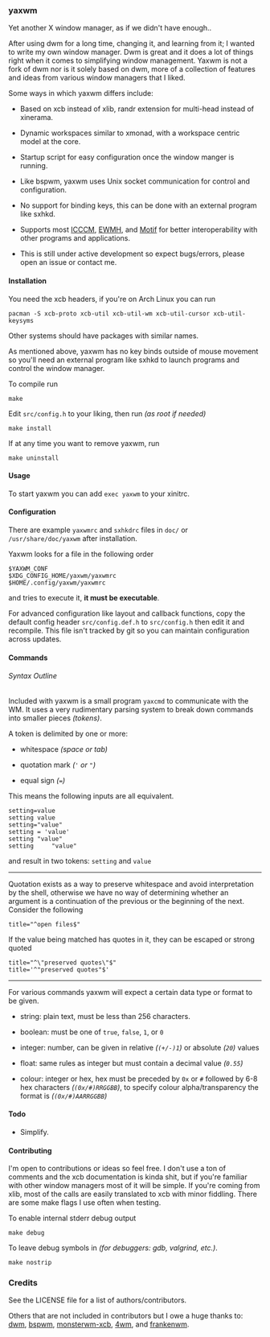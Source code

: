 ### yaxwm

Yet another X window manager, as if we didn't have enough..


After using dwm for a long time, changing it, and learning from it; I wanted
to write my own window manager. Dwm is great and it does a lot of things right
when it comes to simplifying window management. Yaxwm is not a fork of dwm nor
is it solely based on dwm, more of a collection of features and ideas from
various window managers that I liked.

Some ways in which yaxwm differs include:

- Based on xcb instead of xlib, randr extension for multi-head instead of xinerama.

- Dynamic workspaces similar to xmonad, with a workspace centric model at the core.

- Startup script for easy configuration once the window manger is running.

- Like bspwm, yaxwm uses Unix socket communication for control and configuration.

- No support for binding keys, this can be done with an external program like sxhkd.

- Supports most
[ICCCM](https://www.x.org/releases/X11R7.6/doc/xorg-docs/specs/ICCCM/icccm.html#client_to_window_manager_communication),
[EWMH](https://specifications.freedesktop.org/wm-spec/wm-spec-latest.html), and
[Motif](http://www.ist.co.uk/motif/books/vol6A/ch-20.fm.html#963509) for better
interoperability with other programs and applications.

- This is still under active development so expect bugs/errors, please open an issue or contact me.


#### Installation

You need the xcb headers, if you're on Arch Linux you can run

```
pacman -S xcb-proto xcb-util xcb-util-wm xcb-util-cursor xcb-util-keysyms
```
Other systems should have packages with similar names.

As mentioned above, yaxwm has no key binds outside of mouse movement so
you'll need an external program like sxhkd to launch programs and control
the window manager.


To compile run
```
make
```

Edit `src/config.h` to your liking, then run *(as root if needed)*
```
make install
```

If at any time you want to remove yaxwm, run
```
make uninstall
```


#### Usage

To start yaxwm you can add `exec yaxwm` to your xinitrc.


#### Configuration

There are example `yaxwmrc` and `sxhkdrc` files in `doc/` or `/usr/share/doc/yaxwm` after
installation.

Yaxwm looks for a file in the following order
```
$YAXWM_CONF
$XDG_CONFIG_HOME/yaxwm/yaxwmrc
$HOME/.config/yaxwm/yaxwmrc
```
and tries to execute it, **it must be executable**.

For advanced configuration like layout and callback functions, copy the default
config header `src/config.def.h` to `src/config.h` then edit it and recompile.
This file isn't tracked by git so you can maintain configuration across updates.

#### Commands

###### Syntax Outline
Included with yaxwm is a small program `yaxcmd` to communicate with the WM.
It uses a very rudimentary parsing system to break down commands into smaller pieces *(tokens)*.

A token is delimited by one or more:

- whitespace *(space or tab)*

- quotation mark *(`'` or `"`)*

- equal sign *(`=`)*

This means the following inputs are all equivalent.
```
setting=value
setting value
setting="value"
setting = 'value'
setting "value"
setting		"value"
```
and result in two tokens: `setting` and `value`

---

Quotation exists as a way to preserve whitespace and avoid interpretation by the shell,
otherwise we have no way of determining whether an argument is a continuation of the
previous or the beginning of the next. Consider the following
```
title="^open files$"
```

If the value being matched has quotes in it, they can be escaped or strong quoted
```
title="^\"preserved quotes\"$"
title='^"preserved quotes"$'
```

---

For various commands yaxwm will expect a certain data type or format to be given.

- string: plain text, must be less than 256 characters.

- boolean: must be one of `true`, `false`, `1`, or `0`

- integer: number, can be given in relative *(`(+/-)1`)* or absolute *(`20`)* values

- float: same rules as integer but must contain a decimal value *(`0.55`)*

- colour: integer or hex, hex must be preceded by `0x` or `#` followed by 6-8 hex
characters *(`(0x/#)RRGGBB`)*, to specify colour alpha/transparency the format is *(`(0x/#)AARRGGBB`)*



#### Todo

- Simplify.


#### Contributing

I'm open to contributions or ideas so feel free. I don't use a ton of comments
and the xcb documentation is kinda shit, but if you're familiar with other window
managers most of it will be simple. If you're coming from xlib, most of the calls
are easily translated to xcb with minor fiddling. There are some make flags I use
often when testing.

To enable internal stderr debug output
```
make debug
```

To leave debug symbols in *(for debuggers: gdb, valgrind, etc.)*.
```
make nostrip
```


### Credits

See the LICENSE file for a list of authors/contributors.

Others that are not included in contributors but I owe a huge thanks to:
[dwm](https://dmw.suckless.org), [bspwm](https://github.com/baskerville/bspwm),
[monsterwm-xcb](https://github.com/Cloudef/monsterwm-xcb),
[4wm](https://github.com/dct2012/4wm), and [frankenwm](https://github.com/sulami/FrankenWM).

